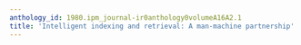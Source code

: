 ```yaml
---
anthology_id: 1980.ipm_journal-ir0anthology0volumeA16A2.1
title: 'Intelligent indexing and retrieval: A man-machine partnership'
---
```

